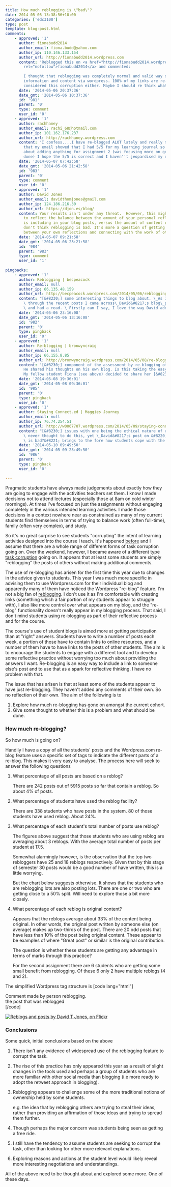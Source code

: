 ```yaml
---
title: How much reblogging is \"bad\"?
date: 2014-05-05 13:38:56+10:00
categories: ['edc3100']
type: post
template: blog-post.html
comments:
    - approved: '1'
      author: fionabudd2014
      author_email: fiona.budd@yahoo.com
      author_ip: 110.146.133.154
      author_url: http://fionabudd2014.wordpress.com
      content: 'Reblogged this on <a href="http://fionabudd2014.wordpress.com/2014/05/06/how-much-reblogging-is-bad/"
        rel="nofollow">fionabudd2014</a> and commented:
    
        I thought that reblogging was completely normal and valid way of transferring
        information and content via wordpress. 100% of my links are re-blogs. I have never
        considered this corruption either. Maybe I should re think what I have been doing!'
      date: '2014-05-06 20:37:36'
      date_gmt: '2014-05-06 10:37:36'
      id: '981'
      parent: '0'
      type: comment
      user_id: '0'
    - approved: '1'
      author: rachhaney
      author_email: rachi_68@hotmail.com
      author_ip: 101.162.176.237
      author_url: http://rachhaney.wordpress.com
      content: 'I confess....I have re-blogged ALOT lately and really my only excuse is
        that my email showed that I had 5/5 for my learning journal so I wasn''t worried
        about adding anything for assignment 2 (was focusing more on getting my assignments
        done) I hope the 5/5 is correct and I haven''t jeopardised my result. '
      date: '2014-05-07 07:42:58'
      date_gmt: '2014-05-06 21:42:58'
      id: '983'
      parent: '0'
      type: comment
      user_id: '0'
    - approved: '1'
      author: David Jones
      author_email: davidthomjones@gmail.com
      author_ip: 124.186.216.30
      author_url: https://djon.es/blog/
      content: Your results isn't under any threat.  However, this might be a good time
        to reflect the balance between the amount of your personal reflection and thinking
        is including in your blog posts, versus the amount of content reblogged from elsewhere.  I
        don't think reblogging is bad. It's more a question of getting the balance right
        between your own reflections and connecting with the work of others.
      date: '2014-05-07 09:21:58'
      date_gmt: '2014-05-06 23:21:58'
      id: '984'
      parent: '983'
      type: comment
      user_id: '1'
    
pingbacks:
    - approved: '1'
      author: Reblogging | becpeacock
      author_email: null
      author_ip: 66.135.48.159
      author_url: http://becpeacock.wordpress.com/2014/05/06/reblogging/
      content: "[&#8230;] some interesting things to blog about. \_As I was scrolling\
        \ through the recent posts I came across\_David&#8217;s blog\_post about reblogging\
        \ and had a read. \_Firstly can I say, I love the way David addresses issues [&#8230;]"
      date: '2014-05-06 23:16:08'
      date_gmt: '2014-05-06 13:16:08'
      id: '982'
      parent: '0'
      type: pingback
      user_id: '0'
    - approved: '1'
      author: Re-blogging | bronwyncraig
      author_email: null
      author_ip: 66.155.8.85
      author_url: http://bronwyncraig.wordpress.com/2014/05/08/re-blogging/
      content: '[&#8230;] component of the assessment by re-blogging other students blogs.
        He shared his thoughts on his own blog. Is this taking the easy way out or not?
        My fellow student Fiona (see above) decided to share her [&#8230;]'
      date: '2014-05-08 19:36:01'
      date_gmt: '2014-05-08 09:36:01'
      id: '985'
      parent: '0'
      type: pingback
      user_id: '0'
    - approved: '1'
      author: Staying Connect.ed | Maggies Journey
      author_email: null
      author_ip: 76.74.254.51
      author_url: http://w0067707.wordpress.com/2014/05/09/staying-connect-ed/
      content: "[&#8230;] issues with one being the ethical nature of reblogging. I actually\
        \ never thought to do this, yet \_David&#8217;s post on &#8220;How much reblogging\
        \ is bad?&#8221; brings to the fore how students cope with the [&#8230;]"
      date: '2014-05-10 09:49:50'
      date_gmt: '2014-05-09 23:49:50'
      id: '986'
      parent: '0'
      type: pingback
      user_id: '0'
    
---
```

Pragmatic students have always made judgements about exactly how they are going to engage with the activities teachers set them. I know I made decisions not to attend lectures (especially those at 8am on cold winter mornings). At times I've focused on just the assignments without engaging completely in the various intended learning activities. I made those decisions in a context nowhere near as constrained as many of my current students find themselves in terms of trying to balance work (often full-time), family (often very complex), and study.

So it's no great surprise to see students "corrupting" the intent of learning activities designed into the course I teach. It's happened [before](/blog2/2013/03/06/how-much-of-a-cage-should-i-build/) and I assume that there are a whole range of different forms of task corruption going on. Over the weekend, however, I became aware of a different type [task corruption](http://u1003618.wordpress.com/2014/05/02/digital-ownership-poor-fran/) going on. It appears that at least some students are simply "reblogging" the posts of others without making additional comments.

The use of re-blogging has arisen for the first time this year due to changes in the advice given to students. This year I was much more specific in advising them to use Wordpress.com for their individual blog and apparently many of them have noticed the Wordpress "re-blog" feature. I'm not a big fan of [reblogging](http://en.wikipedia.org/wiki/Reblogging). I don't use it as I'm comfortable with creating links (something which a fair portion of my students appear to struggle with), I also like more control over what appears on my blog, and the "re-blog" functionality doesn't really appear in my blogging process. That said, I don't mind students using re-blogging as part of their reflective process and for the course.

The course's use of student blogs is aimed more at getting participation than at "right" answers. Students have to write a number of posts each week, a portion of those have to contain links to online resources, and a number of them have to have links to the posts of other students. The aim is to encourage the students to engage with a different tool and to develop some reflective practice without worrying too much about providing the answers I want. Re-blogging is an easy way to include a link to someone else's post and to use that as a spark for reflective thinking. I have no problem with that.

The issue that has arisen is that at least some of the students appear to have just re-blogging. They haven't added any comments of their own. So no reflection of their own. The aim of the following is to

1. Explore how much re-blogging has gone on amongst the current cohort.
2. Give some thought to whether this is a problem and what should be done.

### How much re-blogging?

So how much is going on?

Handily I have a copy of all the students' posts and the Wordpress.com re-blog feature uses a specific set of tags to indicate the different parts of a re-blog. This makes it very easy to analyse. The process here will seek to answer the following questions

1. What percentage of all posts are based on a reblog?
    
    There are 242 posts out of 5915 posts so far that contain a reblog. So about 4% of posts.
    
2. What percentage of students have used the reblog facility?
    
    There are 338 students who have posts in the system. 80 of those students have used reblog. About 24%.
    
3. What percentage of each student's total number of posts use reblog?
    
    The figures above suggest that those students who are using reblog are averaging about 3 reblogs. With the average total number of posts per student at 17.5.
    
    Somewhat alarmingly however, is the observation that the top two rebloggers have 25 and 18 reblogs respectively. Given that by this stage of semester 30 posts would be a good number of have written, this is a little worrying.
    
    But the chart below suggests otherwise. It shows that the students who are reblogging lots are also posting lots. There are one or two who are getting close to a 50% split. Will need to explore those a bit more closely.
    
4. What percentage of each reblog is original content?
    
    Appears that the reblogs average about 33% of the content being original. In other words, the original post written by someone else (on average) makes up two-thirds of the post. There are 20 odd posts that have less than 10% of the post being original content. These appear to be examples of where "Great post" or similar is the original contribution.
    
    The question is whether these students are getting any advantage in terms of marks through this practice?
    
    For the second assignment there are 6 students who are getting some small benefit from reblogging. Of these 6 only 2 have multiple reblogs (4 and 2).
    

The simplified Wordpress tag structure is \[code lang="html"\]<div class='reblogger-note-content'>Comment made by person reblogging.</div> <div class="reblog-post">the post that was reblogged</div>\[/code\]

[![Reblogs and posts by David T Jones, on Flickr](http://farm8.static.flickr.com/7304/14106264851_a216348abd_m.jpg "Reblogs and posts by David T Jones, on Flickr")](http://www.flickr.com/photos/david_jones/14106264851/)

### Conclusions

Some quick, initial conclusions based on the above

1. There isn't any evidence of widespread use of the reblogging feature to corrupt the task.
2. The rise of this practice has only appeared this year as a result of slight changes in the tools used and perhaps a group of students who are more familiar with other social media than blogging (i.e more ready to adopt the retweet approach in blogging).
3. Reblogging appears to challenge some of the more traditional notions of ownership held by some students.
    
    e.g. the idea that by reblogging others are trying to steal their ideas, rather than providing an affirmation of those ideas and trying to spread them further.
    
4. Though perhaps the major concern was students being seen as getting a free ride.
5. I still have the tendency to assume students are seeking to corrupt the task, other than looking for other more relevant explanations.
6. Exploring reasons and actions at the student level would likely reveal more interesting negotiations and understandings.

All of the above need to be thought about and explored some more. One of these days.